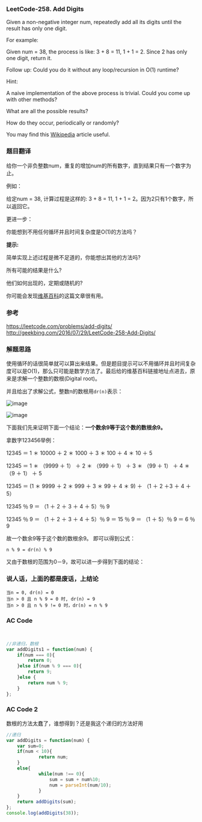 

### LeetCode-258. Add Digits

Given a non-negative integer num, repeatedly add all its digits until the result has only one digit.

For example:

Given num = 38, the process is like: 3 + 8 = 11, 1 + 1 = 2. Since 2 has only one digit, return it.

Follow up:
Could you do it without any loop/recursion in O(1) runtime?

Hint:

A naive implementation of the above process is trivial. Could you come up with other methods?

What are all the possible results?

How do they occur, periodically or randomly?

You may find this [Wikipedia](https://en.wikipedia.org/wiki/Digital_root) article useful.

### 题目翻译

给你一个非负整数num，重复的增加num的所有数字，直到结果只有一个数字为止。

例如：

给定num = 38, 计算过程是这样的: 3 + 8 = 11, 1 + 1 = 2。因为2只有1个数字，所以返回它。

更进一步：

你能想到不用任何循环并且时间复杂度是O(1)的方法吗？

**提示:**

简单实现上述过程是微不足道的，你能想出其他的方法吗?

所有可能的结果是什么?

他们如何出现的，定期或随机的?

你可能会发现[维基百科](https://en.wikipedia.org/wiki/Digital_root)的这篇文章很有用。

### 参考
https://leetcode.com/problems/add-digits/
http://geekbing.com/2016/07/29/LeetCode-258-Add-Digits/

### 解题思路

使用循环的话很简单就可以算出来结果。但是题目提示可以不用循环并且时间复杂度可以是O(1)，那么只可能是数学方法了。最后给的维基百科链接地址点进去，原来是求解一个整数的数根(Digital root)。

并且给出了求解公式，整数n的数根用`dr(n)`表示：

![image](http://diary123.oss-cn-shanghai.aliyuncs.com/Digital_root1.png)

![image](http://diary123.oss-cn-shanghai.aliyuncs.com/Digital_root2.png)


下面我们先来证明下面一个结论：**一个数余9等于这个数的数根余9。**

拿数字123456举例：

12345 ＝ 1 ＊ 10000 ＋ 2 ＊ 1000 ＋ 3 ＊ 100 ＋ 4 ＊ 10 ＋ 5

12345 ＝ 1 ＊ （9999 ＋ 1） ＋ 2 ＊ （999 ＋ 1） ＋ 3 ＊ （99 ＋ 1） ＋ 4 ＊ （9 ＋ 1） ＋ 5

12345 ＝ (1 ＊ 9999 ＋ 2 ＊ 999 ＋ 3 ＊ 99 ＋ 4 ＊ 9) ＋ （1 ＋ 2 ＋3 ＋ 4 ＋ 5）

12345 ％ 9 ＝ （1 ＋ 2 ＋ 3 ＋ 4 ＋ 5）％ 9

12345 ％ 9 ＝ （1 ＋ 2 ＋ 3 ＋ 4 ＋ 5）％ 9 ＝ 15 ％ 9 ＝ （1 ＋ 5）％ 9 ＝ 6 ％ 9

故一个数余9等于这个数的数根余9。 即可以得到公式：

```
n % 9 = dr(n) % 9
```

又由于数根的范围为0－9，故可以进一步得到下面的结论：
### 说人话，上面的都是废话，上结论

```
当n = 0, dr(n) = 0
当n > 0 且 n % 9 = 0 时, dr(n) = 9
当n > 0 且 n % 9 != 0 时，dr(n) = n % 9
```



### AC Code  

```javascript


//非递归，数根
var addDigits1 = function(num) {
	if(num === 0){
		return 0;
	}else if(num % 9 === 0){
		return 9;
	}else {
		return num % 9;
	}
};

```

### AC Code 2
数根的方法太蠢了，谁想得到？还是我这个递归的方法好用
```js
//递归
var addDigits = function(num) {
	var sum=0;
    if(num < 10){
    	    return num;
    }
    else{
    		while(num !== 0){
    			sum = sum + num%10;
    			num = parseInt(num/10);
    		}
    }
    return addDigits(sum);
};
console.log(addDigits(38));
```
